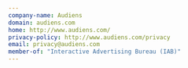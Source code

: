 ```yaml
---
company-name: Audiens
domain: audiens.com
home: http://www.audiens.com/
privacy-policy: http://www.audiens.com/privacy
email: privacy@audiens.com
member-of: "Interactive Advertising Bureau (IAB)"
---
```




